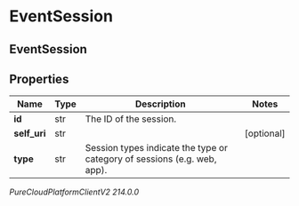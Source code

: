 # EventSession

## EventSession

## Properties

|Name | Type | Description | Notes|
|------------ | ------------- | ------------- | -------------|
| **id** | str | The ID of the session. | |
| **self_uri** | str |  | [optional] |
| **type** | str | Session types indicate the type or category of sessions (e.g. web, app). | |



_PureCloudPlatformClientV2 214.0.0_
